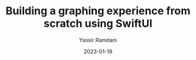 ---
slug: "/talks/cocoaheads-paris/january-2023/yassir-ramdani-building-a-graphing-experience-from-scratch-using-swiftui"
date: 2023-01-19
title: "Building a graphing experience from scratch using SwiftUI"
author: "Yassir Ramdani"
video: CFO99gazvec
thumbnail: thumbnails/CFO99gazvec.jpg
slides: 
tags: []
year: 2023
conference: cocoaheads-paris
edition: january-2023
allow_ads: false
---
